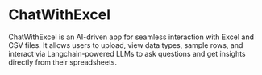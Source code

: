 # ChatWithExcel
ChatWithExcel is an AI-driven app for seamless interaction with Excel and CSV files. It allows users to upload, view data types, sample rows, and interact via Langchain-powered LLMs to ask questions and get insights directly from their spreadsheets.
